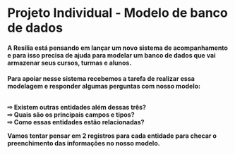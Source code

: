 # Projeto Individual - Modelo de banco de dados

<h4>A Resilia está pensando em lançar um novo sistema de acompanhamento e para isso precisa de ajuda para modelar um banco de dados que vai armazenar seus cursos, turmas e alunos.</h4>

<h4>Para apoiar nesse sistema recebemos a tarefa de realizar essa modelagem e responder algumas perguntas com nosso modelo:<br>

  <br>⇨ Existem outras entidades além dessas três?<br>
  ⇨ Quais são os principais campos e tipos?<br>
  ⇨ Como essas entidades estão relacionadas?<br>
  
Vamos tentar pensar em 2 registros para cada entidade para checar o preenchimento das informações no nosso modelo.</h4>
